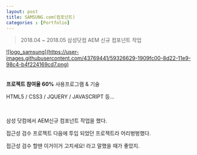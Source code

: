 ```yaml
---
layout: post
title: SAMSUNG.com(컴포넌트)
categories : [Portfolio]
---
```

> 2018.04 ~ 2018.05 삼성닷컴 AEM 신규 컴포넌트 작업

<a class="img_company" href="https://www.samsung.com/us/" title="삼성닷컴 바로가기">
![logo_samsung](https://user-images.githubusercontent.com/43769441/59326629-1909fc00-8d22-11e9-98c4-b4f224169cd7.png)
</a>
<br>
<br>
<br>
<strong>프로젝트 참여율 60%</strong>
<span>사용프로그램 & 기술</span>
<p>HTML5 / CSS3 / JQUERY / JAVASCRIPT 등...</p>
<br>
<p>삼성 닷컴에서 AEM신규 컴포넌트 작업을 했다.</p>
<p>접근성 검수 프로젝트 다음에 투입 되었던 프로젝트라 어리벙벙했다.</p>
<p>접근성 검수 할땐 이거이거 고치세요! 라고 말했을 때가 좋았지.</p>





